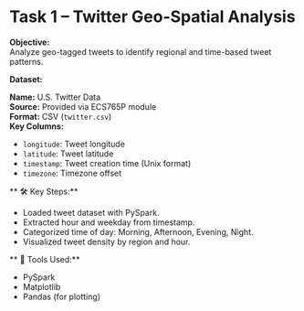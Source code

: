 # Task 1 – Twitter Geo-Spatial Analysis

**Objective:**  
Analyze geo-tagged tweets to identify regional and time-based tweet patterns.

**Dataset:**

**Name:** U.S. Twitter Data  
**Source:** Provided via ECS765P module  
**Format:** CSV (`twitter.csv`)  
**Key Columns:**
- `longitude`: Tweet longitude
- `latitude`: Tweet latitude
- `timestamp`: Tweet creation time (Unix format)
- `timezone`: Timezone offset


** 🛠️ Key Steps:**  
- Loaded tweet dataset with PySpark.
- Extracted hour and weekday from timestamp.
- Categorized time of day: Morning, Afternoon, Evening, Night.
- Visualized tweet density by region and hour.

** 🧰 Tools Used:**  
- PySpark
- Matplotlib
- Pandas (for plotting)


